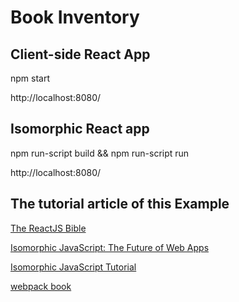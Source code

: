 # Book Inventory

## Client-side React App

npm start

http://localhost:8080/

## Isomorphic React app

npm run-script build && npm run-script run

http://localhost:8080/

## The tutorial article of this Example

[The ReactJS Bible](https://www.stanleycyang.com/tutorials/the-reactjs-bible)

[Isomorphic JavaScript: The Future of Web Apps](http://nerds.airbnb.com/isomorphic-javascript-future-web-apps/)

[Isomorphic JavaScript Tutorial](https://github.com/spikebrehm/isomorphic-tutorial)

[webpack book](http://survivejs.com/webpack/developing-with-webpack/splitting-configuration/)
